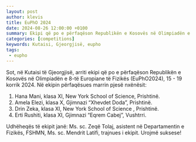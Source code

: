 ```yaml
---
layout: post
author: klevis
title: EuPhO 2024
date: 2024-08-26 12:00:00 +0100
summary: Ekipi që po e përfaqëson Republikën e Kosovës në Olimpiadën e 8-të Europiane të Fizikës 
categories: [competitions]
keywords: Kutaisi, Gjeorgjisë, eupho
tags:
 - eupho
---
```



Sot, në Kutaisi të Gjeorgjisë, arriti ekipi që po e përfaqëson Republikën e Kosovës në Olimpiadën e 8-të Europiane të Fizikës (EuPhO2024), 15 - 19 korrik 2024.  Në ekipin përfaqësues marrin pjesë nxënësit:
1. Hana Mani, klasa XI, New York School of Science, Prishtinë.
2. Amela Elezi, klasa X, Gjimnazi “Xhevdet Doda”, Prishtinë.
3. Drin Zeka, klasa XI, New York School of Science , Prishtinë.
4. Erti Rushiti, klasa XI, Gjimnazi “Eqrem Cabej”, Vushtrri.

Udhëheqës të ekipit janë:
Ms. sc. Zeqë Tolaj, asistent në Departamentin e Fizikës, FSHMN,
Ms. sc. Mendrit Latifi, trajnues i ekipit.
Urojmë suksese!